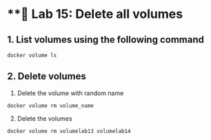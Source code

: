 # **🧪 Lab 15: Delete all volumes

## 1. List volumes using the following command
```
docker volume ls
```

## 2. Delete volumes

1. Delete the volume with random name
```
docker volume rm volume_name
```

2. Delete the volumes
```
docker volume rm volumelab13 volumelab14
```